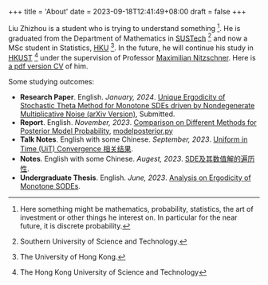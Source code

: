 +++
title = 'About'
date = 2023-09-18T12:41:49+08:00
draft = false
+++


Liu Zhizhou is a student who is trying to understand something [^1]. He is graduated from the Department of Mathematics in [SUSTech](https://www.sustech.edu.cn) [^2] and now a MSc student in Statistics, [HKU](https://hku.hk) [^3]. In the future, he will continue his study in [HKUST](https://hkust.edu.hk) [^4] under the supervision of Professor [Maximilian Nitzschner](https://www.math.hkust.edu.hk/~mnitzschner/). Here is [a pdf version CV](/pdfs/20240129_Curriculum_Vitae.pdf) of him.

[^1]: Here something might be mathematics, probability, statistics, the art of investment or other things he interest on. In particular for the near future, it is discrete probability.
[^2]: Southern University of Science and Technology.
[^3]: The University of Hong Kong.
[^4]: The Hong Kong University of Science and Technology

Some studying outcomes:

- **Research Paper**. English. *January, 2024*. [Unique Ergodicity of Stochastic Theta Method for Monotone SDEs driven by Nondegenerate Multiplicative Noise (arXiv Version)](https://arxiv.org/abs/2401.01112), Submitted.
- **Report**. English. *November, 2023*. [Comparison on Different Methods for Posterior Model Probability](/pdfs/reportv2.pdf), [modelposterior.py](/codes/modelposterior.py/)
- **Talk Notes**. English with some Chinese. *September, 2023*. [Uniform in Time (UiT) Convergence 相关结果](/pdfs/20230915-刘之洲-UiT相关结果.pdf).
- **Notes**. English with some Chinese. *Augest, 2023*. [SDE及其数值解的遍历性](/pdfs/20230831-刘之洲-SDE及其数值解的遍历性-Notes.pdf).
- **Undergraduate Thesis**. English. *June, 2023*. [Analysis on Ergodicity of Monotone SODEs](/pdfs/2023Undergraudate-Thesis-Liuzhizhou.pdf).
